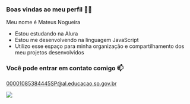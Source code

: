 ### Boas vindas ao meu perfil 💙💙
Meu nome é Mateus Nogueira

- Estou estudando na Alura
- Estou me desenvolvendo na linguagem JavaScript
- Utilizo esse espaço para minha organização e compartilhamento dos meu projetos desenvolvidos
  
### Você pode entrar em contato comigo 📫
00001085384445SP@al.educacao.sp.gov.br

![](https://media1.tenor.com/m/1mwdqr51emcAAAAC/test-typing.gif)
